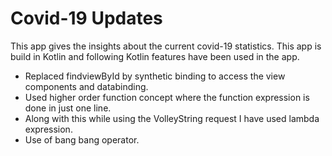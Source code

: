 # Covid-19 Updates

This app gives the insights about the current covid-19 statistics.
This app is build in Kotlin and following Kotlin features have been used in the app.

- Replaced findviewById by synthetic binding to access the view components and databinding.  
- Used higher order function concept where the function expression is done in just one line. 
- Along with this while using the VolleyString request I have used lambda expression.
- Use of bang bang operator.
